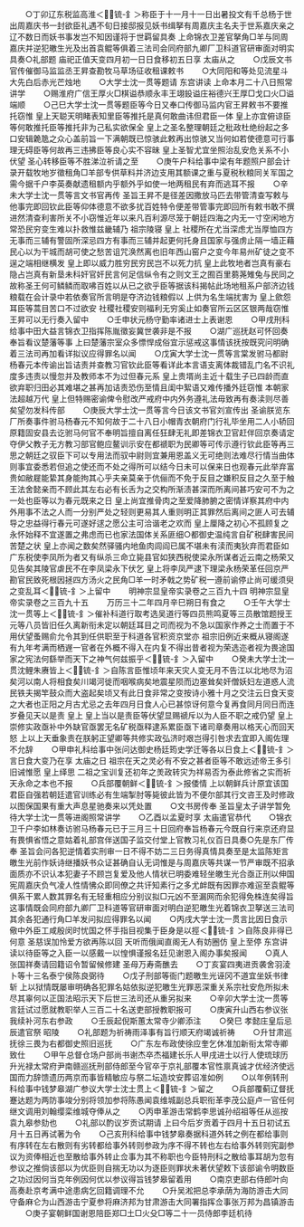 <!-- { "loadSidebar": true } -->
　　○丁卯辽东税监高淮＜锍-釒＞称臣于十一月十一日出暑投文有千总杨于世出周嘉庆书一封欲臣礼遇不旬日接邸报见妖书缉拏有周嘉庆主名夫于世系嘉庆亲之辽不数日而妖书事发岂不知因谨将于世羁留具奏  上命锦衣卫差官拏角□羊与同周嘉庆并逆犯皦生光及出首袁鲲等俱着三法司会同府部九卿厂卫科道官研审面对明实具奏○礼部题  庙祀正值天变四月初一日日食移初五日享  太庙从之
　　○戊辰文书官传催御马监监丞王昇查勘牧马草场征收租课敕书
　　○大同阳和等处见流星斗大先白后赤光芒烛地
　　○大学士沈一贯等题请  东宫讲读  上命本月二十八日照常讲学
　　○赐淮府广信王厚火□棋谥恭顺永丰王翊鈠谥庄裕德兴王厚□戈口火□谥端顺
　　○己巳大学士沈一贯等题臣等今日又奉口传御马监内官王昇敕书不要推托窃惟  皇上天聪天明睹表知里臣等推托是真何敢曲讳但君臣一体  皇上亦宜俯谅臣等何敢推托臣等推托非为己私实欲保全  皇上之圣名整理朝廷之秕政杜绝纷起之多口安辑臲卼之众心盖前旨一下满朝既已惊骇此敕再出惊骇又当何如若使德意可行事理无碍臣等何故再三违拂臣等良心实不容昧  皇上圣智尤宜坐照治乱安危关系不小伏望  圣心转移臣等不胜涕泣祈请之至
　　○庚午户科给事中梁有年题照户部会计录开载牧地岁徵租角□羊部专供草料并济边支用其额课之重与夏税秋粮同关军国之需今据千户李英奏献遗租额内乎额外乎如使一地两租民有弃而逃耳不报
　　○辛未大学士沈一贯等言文书官再传  圣旨王昇不是径差因撒放马匹去带管清查写敕与他事完即回钦此臣等仰体德意不欲多扰百姓特令便差带管事完即回所有敕书敢不撰进然清查利害所关不小窃惟近年以来凡百利源尽笼于朝廷四海之内无一寸空闲地方常恐民穷变生难以扑救惟兹畿辅乃  祖宗陵寝  皇上  社稷所在尤当深虑尤当厚恤四方无事而三辅有警固所深忌四方有事而三辅并起更何托身且国家与强虏止隔一墙正藉民心以为干城而胡可使之愁苦诅咒涣然离也旧年西山窑户之变今年易州矿徒之变不逞之端相继横发  皇上即以威力胜穷民穷民岂不以死力抗  皇上此牧地者岂真有豪右隐占岂真有新垦未科奸官奸民言何足信纵令有之则文王之囿百里蒭荛雉兔与民同之故称圣王何可鳞鳞而取咈百姓以从已之欲乎臣等据该科揭帖此场地租系户部济边钱粮载在会计录中若依奏官所言明是夺济边钱粮假以  上供为名生端扰害为  皇上歛怨耳臣等蒿目苦口不过欲安  社稷社稷安则福利无穷奚止如奏官所云区区银两哉窃惟王昇可以无行奏入留中
　　○壬申状元杨守勤率诸进士上表谢恩
　　○甲戌刑科给事中田大益言锦衣卫指挥陈胤徵妄冀世袭非是不报
　　○湖广巡抚赵可怀回奏奉旨看议楚藩等事  上曰楚藩宗室众多慓悍成俗宜示惩戒这事情该抚按既究问明确着三法司再加看详拟议应得罪名以闻
　　○戊寅大学士沈一贯等言棠发驸马都尉杨春元本传谕出旨诘责并查教习官钦此臣等看详此本言语支离体裁错乱门名不识礼度多违责以慢忽并及教师本不为过但春元系  皇上贵壻尚主近十载生子已四龄而直欲弃职归田必其难堪之甚再加诘责恐伤至情且闺中絮语又难传播外廷窃惟  本朝家法超越万代  皇上但特赐密谕俾令慰改严戒府中内外务遵礼法毋致再有奏渎则尽善矣望勿发科传部
　　○庚辰大学士沈一贯等言今日该文书官刘宣传出  圣谕朕览东厂所奏事件驸马杨春元不知何故于二十八日小帽青衣朝府门行礼毕坐用二人小轿回原籍固安县去讫驸马何官不奉明旨擅自离任狂肆无礼即差锦衣卫官赶伴回京奏请定夺伊父教子无方教习部官鲍应鳌训示安在都禠职为民卿等可传示遵行钦此臣等再三思之朝廷之驭臣下可以专用法而驭中尉则宜兼用恩盖义无可绝则法难尽行情当曲体则事宜委悉若但追之使还而不处之得所可以结今日未可以保来日也观春元此举弃富贵如敝屣能絷其身能拘其心乎夫亲莫亲于伉俪而不免于反目之嫌积反目之久至于触王法舍懿亲而不顾此其左右必有长舌为之交构所渐渍甚深而所离间甚巧安可不为之一处也臣等以为春元既来之日  皇上尚宜推骨肉之至爱降肺腑之密情详察其府中内外用事不法之人而一分别严处之轻则更易其人重则明正其罪然后离间之匪人可去辅导之忠益得行春元可遂好逑之愿公主可洽谐老之欢而  皇上厘降之初心不孤顾复之永怀始释不宜遂置之弗虑而已也家法国体关系匪细○都御史温纯言自矿税肆害民间苦楚之状  皇上亦闻之数矣然驿骚内地鱼肉闾阎已属不堪未有渎而夷狄弃而君臣如广东税使李凤所为者又有纵杀三命立毙县官如狭西税使梁永所谋者近云南之杨荣又见告矣其陵官虐民不在李凤梁永下伏乞  皇上将李凤严逮下理梁永杨荣革任回京严勘官民致死根因拯四方汤火之民角□羊一时矛戟之势矿税一遵前谕停止尚可缓须臾之变乱耳＜锍-釒＞上留中
　　明神宗显皇帝实录卷之三百九十四
明神宗显皇帝实录卷之三百九十五
　　万历三十二年四月辛巳朔日有食之
　　○壬午大学士沈一贯等上＜锍-釒＞催补科道行取考选吴道行等四员熊鸣夏等三员散馆题授王元等八员皆旧任久离新衔未定以朝廷耳目之司而视为不急以国家作养之士而置于不用伏望蚤赐俞允令其到任供职至于科道各官积资京堂亦  祖宗旧例近来概从寝阁遂有九年考满而栖遟一官者在外概不得入在内复不得出昔者视为荣选迩者视为畏途国家之宪法何繇举而天下之神气何兹振乎＜锍-釒＞入留中
　　○癸未大学士沈一贯沈鲤朱赓皆上＜锍-釒＞自陈言臣惟顷年来天灾人变无月不告江以北地尽为沼矣河以南人将相食矣川竭河徙而咽喉病矣地震星陨而边塞耸矣奸僧妖妇左道惑人流民铁夫揭竿鼓众而大盗起矣顷又有此日食非常之变按诗小雅十月之交注云日食天变之大者也正阳之月古尤忌之去年四月日食人心已甚惊讶何意今复再食同月同日而连岁叠见天以是责  皇上  皇上当以是责臣等伏望显赐禠斥以为人臣不职之戒仍望  皇上崇修实政亟补中外缺官亟罢无名矿税亟释逮系累臣亟下诸司章奏用以格天心而回天怒  上以上天垂象责在朕躬正望卿等共修实政弘济时艰岂得引咎求去宜即入阁佐理不允辞
　　○甲申礼科给事中张问达御史杨廷筠史学迁等各以日食上＜锍-釒＞言日食大变乃在享  太庙之日  祖宗在天之灵必有不安之甚者臣等不敢远述帝王多引旧诫惟愿  皇上绎思  二祖之宝训复还初年之羙政转灾为祥易否为泰此修省之实而祈天永命之本也不报
　　○兵部覆朝鲜＜锍-釒＞报倭情  上以朝鲜兵计原宜该国君臣自强若朝廷遣官训练必有生端掣肘等毙彼此皆为不便尔部其行文咨王及时修政以图保国果有重大声息星驰奏来以凭处置
　　○文书房传奉  圣旨皇太子讲学暂免待大学士沈一贯等进阁照常讲学
　　○乙酉以孟夏时享  太庙遣官恭代
　　○锦衣卫千户李如林奏访驸马杨春元已于三月三十日回府奉旨杨春元今既自行来京还府显有畏惧省悟之意姑着礼部宫伴送国子监交付堂上官教习礼仪百日具奏○先是东厂传奉  圣旨会问各犯逆情着实刑审一日不得不妨二三日务得真情具奏至是太监陈矩言皦生光前作妖诗继播妖书众证甚确自认无词惟是与周嘉庆等共谋一节严审既不招承面质亦不识认本犯妻子不顾岂复爱及他人情状已明委难轻坐皦生光合亟正刑以伸国宪周嘉庆负气凌人性情怫众即同僚之共讦知素行之多尤衅既有因罪亦难逭至袁鲲等俱系干累人数其罪名有无轻重相应分别议拟□元凶不至漏网而余犯得免株连矣得旨这事情既会同府部九卿厂卫科道等官研审面对明白逆犯皦生光着锦衣卫拏送三法司其余各犯通行角□羊发问拟应得罪名以闻
　　○丙戌大学士沈一贯言比因日食示儆中外臣工咸殷闵时忧国之怀手指目视集于臣身是以挳＜锍-釒＞自陈良非得已何意  圣慈误加怜爱方欲再陈以回  天听而俄闻直阁无人有妨圈仿  皇上至停  东宫讲读以待臣等之入臣一以感戴一以惶惧谨报名廷见谢恩入阁办事矣报闻
　　○真人张国祥奏请回籍诏令暂留候修建  圣母万寿斋醮去
　　○丁亥宴四夷进贡袭舍羽淩卜等十三名泰宁侯陈良弼待
　　○戊子刑部等衙门题皦生光诬冈不道宜坐妖书律斩  上以狱情既屡审明确各犯罪名姑依拟逆犯皦生光罪恶深重关系宗社安危所拟未尽其辜何以正国法昭示天下后世三法司还从重另拟来
　　○辛卯大学士沈一贯等言廷试过愿就教职举人三百二十名送吏部授教职报可
　　○庚寅升山西右参议张我续补河东右参政
　　○壬辰起倪斯蕙太常寺少卿添注
　　○癸巳  孝懿庄皇后忌辰遣官祭  昭陵
　　○礼部题为祈祷雨泽事有旨行顺天府竭诚祈祷
　　○升甘肃巡抚徐三畏为右都御史照旧巡抚
　　○广东左布政使徐应奎乞休准加新衔太常寺卿致仕
　　○甲午总督仓场户部尚书谢杰卒杰福建长乐人甲戌进士以行人使琉球历升光禄太常府尹南赣巡抚刑部侍郎至今官卒于京礼部覆本官性禀真诚才优经济使远国而力辞馈遗历两京而事皆精敏应与祭二坛造坟安葬诏准如例
　　○以年例转刑科给事中钱梦皋湖广参议大学士沈士贯上＜锍-釒＞留之
　　○兵部覆蓟辽督抚蹇达题为两防事竣分别将领加参将陈愚闻袁维城副总兵职衔革李茂公庭卢一官任何继文调用刘翰缨栾维城夺俸从之
　　○丙申革游击常鹤李思诚孙绍祖等任从巡按袁九皋参劾也
　　○礼部以酌议岁贡试期请  上曰今后岁贡着于四月十五日初试五月十五日再试著为令
　　○己亥刑科给事中钱梦皋奏据科道外转之例在都给事则有序转在左右散则有劣转都给事外转则参政为序不得不转也左右给事外转则宪副参议为资俸相近也至散给事外转止佥事为其不称职也今臣特刑科之散给事耳胡为忽有参议之推倘该部以为优臣则自揣无功以为逐臣则罪状未著伏望敕下该部谕令明数臣之功过因何当克年例因何优以参议得旨钱梦皋留着用
　　○南京吏部右侍郎叶向高奏赴京考满中途患病乞回籍调理不允
　　○升吴淞把总李承荫为海防游击大同守备麻仑为山西游击宁夏参将麻济邦为甘肃游击大同署指挥佥事张万邦为昌镇游击
　　○庚子宴朝鲜国谢恩陪臣郑□土□火殳□等二十一员侍郎李廷机待
